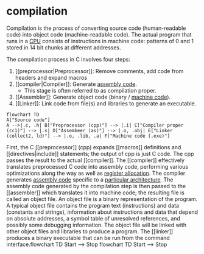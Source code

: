 # compilation

Compilation is the process of converting source code (human-readable code) into object code (machine-readable code). The actual program that runs in a [CPU](https://en.wikipedia.org/wiki/Central_processing_unit) consists of instructions in machine code: patterns of 0 and 1 stored in 14 bit chunks at different addresses.

The compilation process in C involves four steps:
1. [[preprocessor|Preprocessor]]: Remove comments, add code from headers and expand macros
2. [[compiler|Compiler]]: Generate [assembly code](https://en.wikipedia.org/wiki/Assembly_language).
	- This stage is often referred to as compilation proper.
3. [[Assembler]]: Generate object code (binary / [machine code](https://en.wikipedia.org/wiki/Machine_code)).
4. [[Linker]]: Link code from file(s) and libraries to generate an executable.

```mermaid
flowchart TD
A["Source code"]
A -->|.c, .h| B["Preprocessor (cpp)"] --> |.i| C["Compiler proper (cc1)"] --> |.s| D["Assembeer (as)"] --> |.o, .obj| E["Linker (collect2, ld)"] --> |.o, .lib, .a| F["Machine code (.exe)"]
```

First, the C [[preprocessor]] (cpp) expands [[macros]] definitions and [[directives|include]] statements; the output of cpp is just C code. The cpp passes the result to the actual [[compiler]]. The [[compiler]] effectively translates preprocessed C code into assembly code, performing various optimizations along the way as well as [register allocation](https://en.wikipedia.org/wiki/Register_allocation#:~:text=In%20compiler%20optimization%2C%20register%20allocation,limited%20number%20of%20processor%20registers.). The compiler generates [assembly code](https://en.wikipedia.org/wiki/Assembly_language) specific to a [particular architecture](https://en.wikipedia.org/wiki/Computer_architecture). The assembly code generated by the compilation step is then passed to the [[assembler]] which translates it into machine code; the resulting file is called an object file. An object file is a binary representation of the program. A typical object file contains the program text (instructions) and data (constants and strings), information about instructions and data that depend on absolute addresses, a symbol table of unresolved references, and possibly some debugging information. The object file will be linked with other object files and libraries to produce a program. The [[linker]] produces a binary executable that can be run from the command interface.flowchart TD
Start --> Stop
flowchart TD
Start --> Stop
